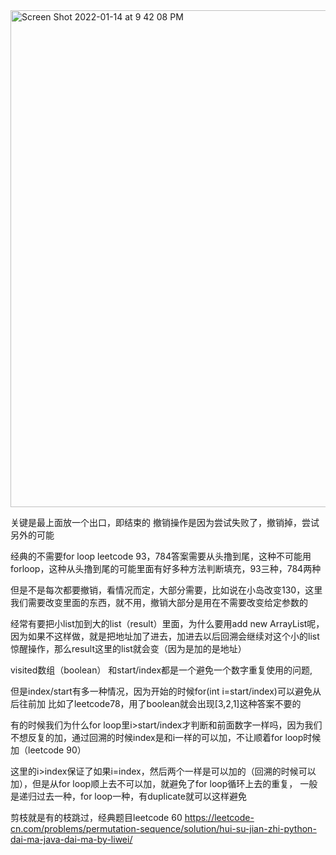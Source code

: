 <img width="795" alt="Screen Shot 2022-01-14 at 9 42 08 PM" src="https://user-images.githubusercontent.com/59748598/149610567-f5e4e2ee-edce-4299-8a82-1180a54cb929.png">

关键是最上面放一个出口，即结束的
撤销操作是因为尝试失败了，撤销掉，尝试另外的可能

经典的不需要for loop leetcode 93，784答案需要从头撸到尾，这种不可能用forloop，这种从头撸到尾的可能里面有好多种方法判断填充，93三种，784两种

但是不是每次都要撤销，看情况而定，大部分需要，比如说在小岛改变130，这里我们需要改变里面的东西，就不用，撤销大部分是用在不需要改变给定参数的

经常有要把小list加到大的list（result）里面，为什么要用add new ArrayList呢，因为如果不这样做，就是把地址加了进去，加进去以后回溯会继续对这个小的list惊醒操作，那么result这里的list就会变（因为是加的是地址）

visited数组（boolean） 和start/index都是一个避免一个数字重复使用的问题,

但是index/start有多一种情况，因为开始的时候for(int i=start/index)可以避免从后往前加 比如了leetcode78，用了boolean就会出现[3,2,1]这种答案不要的

有的时候我们为什么for loop里i>start/index才判断和前面数字一样吗，因为我们不想反复的加，通过回溯的时候index是和i一样的可以加，不让顺着for loop时候加（leetcode 90）

这里的i>index保证了如果i=index，然后两个一样是可以加的（回溯的时候可以加），但是从for loop顺上去不可以加，就避免了for loop循环上去的重复，
一般是递归过去一种，for loop一种，有duplicate就可以这样避免

剪枝就是有的枝跳过，经典题目leetcode 60
https://leetcode-cn.com/problems/permutation-sequence/solution/hui-su-jian-zhi-python-dai-ma-java-dai-ma-by-liwei/



